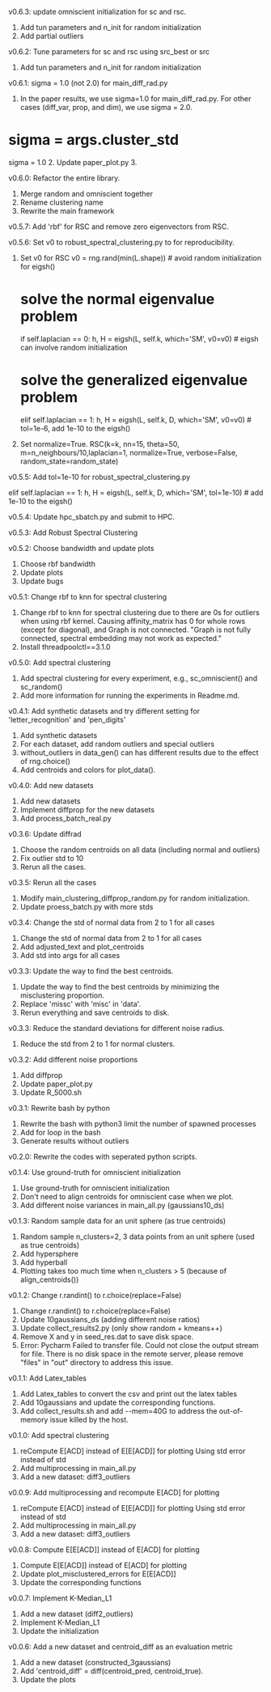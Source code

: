 v0.6.3: update omniscient initialization for sc and rsc. 

1. Add tun parameters and n_init for random initialization
2. Add partial outliers


v0.6.2: Tune parameters for sc and rsc using src_best or src

1. Add tun parameters and n_init for random initialization


v0.6.1: sigma = 1.0 (not 2.0) for main_diff_rad.py

1. In the paper results, we use sigma=1.0 for main_diff_rad.py.
   For other cases (diff_var, prop, and dim), we use sigma = 2.0.
  # sigma = args.cluster_std
   sigma = 1.0
2. Update paper_plot.py 
3. 



v0.6.0: Refactor the entire library.

1. Merge random and omniscient together
2. Rename clustering name
3. Rewrite the main framework



v0.5.7: Add 'rbf' for RSC and remove zero eigenvectors from RSC.

v0.5.6: Set v0 to robust_spectral_clustering.py to for reproducibility.

1. Set v0 for RSC
   v0 = rng.rand(min(L.shape))   # avoid random initialization for eigsh()
   # solve the normal eigenvalue problem
   if self.laplacian == 0:
   h, H = eigsh(L, self.k, which='SM', v0=v0)     # eigsh can involve random initialization
   # solve the generalized eigenvalue problem
   elif self.laplacian == 1:
   h, H = eigsh(L, self.k, D, which='SM', v0=v0)    # tol=1e-6, add 1e-10 to the eigsh()

2. Set normalize=True.
   RSC(k=k, nn=15, theta=50, m=n_neighbours/10,laplacian=1, normalize=True, verbose=False, random_state=random_state)

v0.5.5: Add tol=1e-10 for robust_spectral_clustering.py

elif self.laplacian == 1:
h, H = eigsh(L, self.k, D, which='SM', tol=1e-10)    # add 1e-10 to the eigsh()

v0.5.4: Update hpc_sbatch.py and submit to HPC.

v0.5.3: Add Robust Spectral Clustering

v0.5.2: Choose bandwidth and update plots

1. Choose rbf bandwidth
2. Update plots
3. Update bugs

v0.5.1: Change rbf to knn for spectral clustering

1. Change rbf to knn for spectral clustering due to there are 0s for outliers when using rbf kernel.
   Causing affinity_matrix has 0 for whole rows (except for diagonal), and Graph is not connected. "Graph is not fully
   connected, spectral embedding may not work as expected."
2. Install threadpoolctl==3.1.0

v0.5.0: Add spectral clustering

1. Add spectral clustering for every experiment, e.g., sc_omniscient() and sc_random()
2. Add more information for running the experiments in Readme.md.

v0.4.1: Add synthetic datasets and try different setting for 'letter_recognition' and 'pen_digits'

1. Add synthetic datasets
2. For each dataset, add random outliers and special outliers
3. without_outliers in data_gen() can has different results due to the effect of rng.choice()
4. Add centroids and colors for plot_data().

v0.4.0: Add new datasets

1. Add new datasets
2. Implement diffprop for the new datasets
3. Add process_batch_real.py

v0.3.6: Update diffrad

1. Choose the random centroids on all data (including normal and outliers)
2. Fix outlier std to 10
3. Rerun all the cases.

v0.3.5: Rerun all the cases

1. Modify main_clustering_diffprop_random.py for random initialization.
2. Update proess_batch.py with more stds

v0.3.4: Change the std of normal data from 2 to 1 for all cases

1. Change the std of normal data from 2 to 1 for all cases
2. Add adjusted_text and plot_centroids
3. Add std into args for all cases

v0.3.3: Update the way to find the best centroids.

1. Update the way to find the best centroids by minimizing the misclustering proportion.
2. Replace 'missc' with 'misc' in 'data'.
3. Rerun everything and save centroids to disk.

v0.3.3: Reduce the standard deviations for different noise radius.

1. Reduce the std from 2 to 1 for normal clusters.

v0.3.2: Add different noise proportions

1. Add diffprop
2. Update paper_plot.py
3. Update R_5000.sh

v0.3.1: Rewrite bash by python

1. Rewrite the bash with python3
   limit the number of spawned processes
2. Add for loop in the bash
3. Generate results without outliers

v0.2.0: Rewrite the codes with seperated python scripts.

v0.1.4: Use ground-truth for omniscient initialization

1. Use ground-truth for omniscient initialization
2. Don't need to align centroids for omniscient case when we plot.
3. Add different noise variances in main_all.py (gaussians10_ds)

v0.1.3: Random sample data for an unit sphere (as true centroids)

1. Random sample n_clusters=2, 3 data points from an unit sphere (used as true centroids)
2. Add hypersphere
3. Add hyperball
4. Plotting takes too much time when n_clusters > 5 (because of align_centroids())

v0.1.2: Change r.randint() to r.choice(replace=False)

1. Change r.randint() to r.choice(replace=False)
2. Update 10gaussians_ds (adding different noise ratios)
3. Update collect_results2.py (only show random + kmeans++)
4. Remove X and y in seed_res.dat to save disk space.
5. Error: Pycharm Failed to transfer file. Could not close the output stream for file.
   There is no disk space in the remote server, please remove "files" in "out" directory to address this issue.

v0.1.1: Add Latex_tables

1. Add Latex_tables to convert the csv and print out the latex tables
2. Add 10gaussians and update the corresponding functions.
3. Add collect_results.sh and add --mem=40G to address the out-of-memory issue killed by the host.

v0.1.0: Add spectral clustering

1. reCompute E[ACD] instead of E[E[ACD]]  for plotting
   Using std error instead of std
2. Add multiprocessing in main_all.py
3. Add a new dataset: diff3_outliers

v0.0.9: Add multiprocessing and recompute E[ACD] for plotting

1. reCompute E[ACD] instead of E[E[ACD]]  for plotting
   Using std error instead of std
2. Add multiprocessing in main_all.py
3. Add a new dataset: diff3_outliers

v0.0.8: Compute E[E[ACD]] instead of E[ACD] for plotting

1. Compute E[E[ACD]] instead of E[ACD] for plotting
2. Update plot_misclustered_errors for E[E[ACD]]
3. Update the corresponding functions

v0.0.7: Implement K-Median_L1

1. Add a new dataset (diff2_outliers)
2. Implement K-Median_L1
3. Update the initialization

v0.0.6: Add a new dataset and centroid_diff as an evaluation metric

1. Add a new dataset (constructed_3gaussians)
2. Add 'centroid_diff' = diff(centroid_pred, centroid_true).
3. Update the plots
